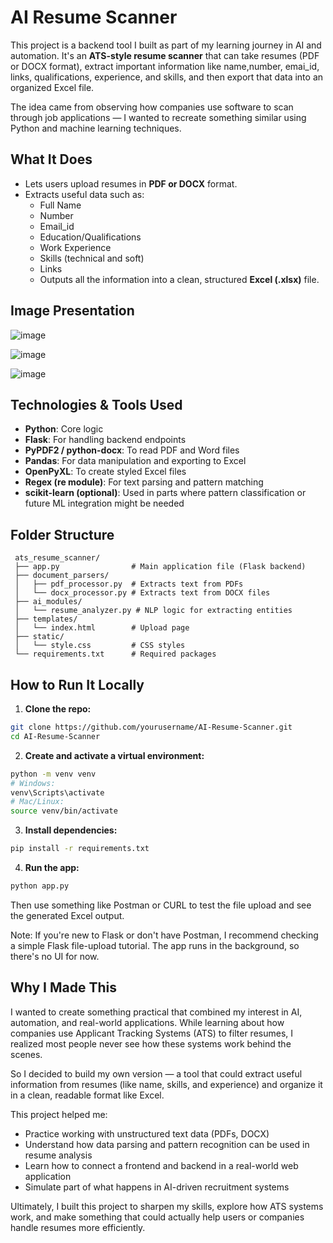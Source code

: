 # AI Resume Scanner

This project is a backend tool I built as part of my learning journey in AI and automation. It's an **ATS-style resume scanner** that can take resumes (PDF or DOCX format), extract important information like name,number, emai_id, links, qualifications, experience, and skills, and then export that data into an organized Excel file.

The idea came from observing how companies use software to scan through job applications — I wanted to recreate something similar using Python and machine learning techniques.

## What It Does

- Lets users upload resumes in **PDF or DOCX** format.
- Extracts useful data such as:
  - Full Name
  - Number
  - Email_id
  - Education/Qualifications
  - Work Experience
  - Skills (technical and soft)
  - Links
  - Outputs all the information into a clean, structured **Excel (.xlsx)** file.
## Image Presentation 
![image](https://github.com/user-attachments/assets/52aff47e-fee1-4505-a3a8-69e6e4b1de5e)


![image](https://github.com/user-attachments/assets/afc08649-ae01-46bd-945d-c500b39768c4)



![image](https://github.com/user-attachments/assets/e951944a-c836-4540-91d6-3f99a8325f9d)


## Technologies & Tools Used

- **Python**: Core logic
- **Flask**: For handling backend endpoints
- **PyPDF2 / python-docx**: To read PDF and Word files
- **Pandas**: For data manipulation and exporting to Excel
- **OpenPyXL**: To create styled Excel files
- **Regex (re module)**: For text parsing and pattern matching
- **scikit-learn (optional)**: Used in parts where pattern classification or future ML integration might be needed

## Folder Structure
```
 ats_resume_scanner/
 ├── app.py                # Main application file (Flask backend)
 ├── document_parsers/
 │   ├── pdf_processor.py  # Extracts text from PDFs
 │   └── docx_processor.py # Extracts text from DOCX files
 ├── ai_modules/
 │   └── resume_analyzer.py # NLP logic for extracting entities
 ├── templates/
 │   └── index.html        # Upload page
 ├── static/
 │   └── style.css         # CSS styles
 └── requirements.txt      # Required packages
```

## How to Run It Locally

1. **Clone the repo:**

```bash
git clone https://github.com/yourusername/AI-Resume-Scanner.git
cd AI-Resume-Scanner
```
2. **Create and activate a virtual environment:**
```bash
python -m venv venv
# Windows:
venv\Scripts\activate
# Mac/Linux:
source venv/bin/activate
```

3. **Install dependencies:**
```bash
pip install -r requirements.txt
```
4. **Run the app:**
```bash
python app.py
```
Then use something like Postman or CURL to test the file upload and see the generated Excel output.

Note: If you're new to Flask or don't have Postman, I recommend checking a simple Flask file-upload tutorial. The app runs in the background, so there's no UI for now.

## Why I Made This
I wanted to create something practical that combined my interest in AI, automation, and real-world applications. While learning about how companies use Applicant Tracking Systems (ATS) to filter resumes, I realized most people never see how these systems work behind the scenes.

So I decided to build my own version — a tool that could extract useful information from resumes (like name, skills, and experience) and organize it in a clean, readable format like Excel.

This project helped me:

- Practice working with unstructured text data (PDFs, DOCX)
- Understand how data parsing and pattern recognition can be used in resume analysis
- Learn how to connect a frontend and backend in a real-world web application
- Simulate part of what happens in AI-driven recruitment systems

Ultimately, I built this project to sharpen my skills, explore how ATS systems work, and make something that could actually help users or companies handle resumes more efficiently.

